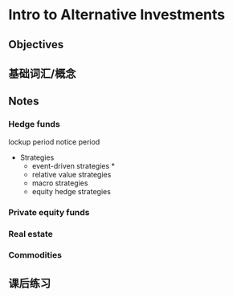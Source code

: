 # Intro to Alternative Investments

## Objectives


## 基础词汇/概念


## Notes

### Hedge funds

lockup period
notice period

* Strategies
  * event-driven strategies
    * 
  * relative value strategies
  * macro strategies
  * equity hedge strategies
  




### Private equity funds

### Real estate

### Commodities



## 课后练习

